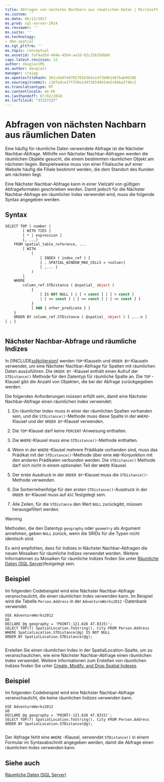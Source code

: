 ```yaml
---
title: Abfragen von nächsten Nachbarn aus räumlichen Daten | Microsoft-Dokumentation
ms.custom: ''
ms.date: 06/13/2017
ms.prod: sql-server-2014
ms.reviewer: ''
ms.suite: ''
ms.technology:
- dbe-spatial
ms.tgt_pltfrm: ''
ms.topic: conceptual
ms.assetid: 7af4ad5d-484e-45b4-aa16-83c33b358bb6
caps.latest.revision: 12
author: douglaslMS
ms.author: douglasl
manager: craigg
ms.openlocfilehash: 361c4e6fe070170163b5e14f1b061467bab96186
ms.sourcegitcommit: c18fadce27f330e1d4f36549414e5c84ba2f46c2
ms.translationtype: MT
ms.contentlocale: de-DE
ms.lasthandoff: 07/02/2018
ms.locfileid: "37227137"
---
```

# <a name="query-spatial-data-for-nearest-neighbor"></a>Abfragen von nächsten Nachbarn aus räumlichen Daten
  Eine häufig für räumliche Daten verwendete Abfrage ist die Nächster Nachbar-Abfrage. Mithilfe von Nächster Nachbar-Abfragen werden die räumlichen Objekte gesucht, die einem bestimmten räumlichen Objekt am nächsten liegen. Beispielsweise muss von einer Filialsuche auf einer Website häufig die Filiale bestimmt werden, die dem Standort des Kunden am nächsten liegt.  
  
 Eine Nächster Nachbar-Abfrage kann in einer Vielzahl von gültigen Abfrageformaten geschrieben werden. Damit jedoch für die Nächster Nachbar-Abfrage ein räumlicher Index verwendet wird, muss die folgende Syntax angegeben werden.  
  
## <a name="syntax"></a>Syntax  
  
```vb  
SELECT TOP ( number )  
        [ WITH TIES ]  
        [ * | expression ]   
        [, ...]  
    FROM spatial_table_reference, ...   
        [ WITH   
            (   
                [ INDEX ( index_ref ) ]   
                [ , SPATIAL_WINDOW_MAX_CELLS = <value>]   
                [ ,... ]   
            )   
        ]  
    WHERE   
        column_ref.STDistance ( @spatial_ object )   
            {   
                [ IS NOT NULL ] | [ < const ] | [ > const ]   
                | [ <= const ] | [ >= const ] | [ <> const ] ]   
            }  
            [ AND { other_predicate } ]   
    }  
    ORDER BY column_ref.STDistance ( @spatial_ object ) [ ,...n ]  
[ ; ]  
  
```  
  
## <a name="nearest-neighbor-query-and-spatial-indexes"></a>Nächster Nachbar-Abfrage und räumliche Indizes  
 In [!INCLUDE[ssNoVersion](../../includes/ssnoversion-md.md)] werden `TOP`-Klauseln und `ORDER BY`-Klauseln verwendet, um eine Nächster Nachbar-Abfrage für Spalten mit räumlichen Daten auszuführen. Die `ORDER BY` -Klausel enthält einen Aufruf der `STDistance()` Methode für den Datentyp für räumliche Spalte an. Die `TOP` -Klausel gibt die Anzahl von Objekten, die bei der Abfrage zurückgegeben werden.  
  
 Die folgenden Anforderungen müssen erfüllt sein, damit eine Nächster Nachbar-Abfrage einen räumlichen Index verwendet:  
  
1.  Ein räumlicher Index muss in einer der räumlichen Spalten vorhanden sein, und die `STDistance()`-Methode muss diese Spalte in der `WHERE`-Klausel und der `ORDER BY`-Klausel verwenden.  
  
2.  Die `TOP`-Klausel darf keine `PERCENT`-Anweisung enthalten.  
  
3.  Die `WHERE`-Klausel muss eine `STDistance()`-Methode enthalten.  
  
4.  Wenn in der `WHERE`-Klausel mehrere Prädikate vorhanden sind, muss das Prädikat mit der `STDistance()`-Methode über eine `AND`-Konjunktion mit den anderen Prädikaten verbunden werden. Die `STDistance()` Methode darf sich nicht in einem optionalen Teil der `WHERE` Klausel.  
  
5.  Der erste Ausdruck in der `ORDER BY`-Klausel muss die `STDistance()`-Methode verwenden.  
  
6.  Die Sortierreihenfolge für den ersten `STDistance()`-Ausdruck in der `ORDER BY`-Klausel muss auf `ASC` festgelegt sein.  
  
7.  Alle Zeilen, für die `STDistance` den Wert `NULL` zurückgibt, müssen herausgefiltert werden.  
  
> [!WARNING]  
>  Methoden, die den Datentyp `geography` oder `geometry` als Argument annehmen, geben `NULL` zurück, wenn die SRIDs für die Typen nicht identisch sind.  
  
 Es wird empfohlen, dass für Indizes in Nächster Nachbar-Abfragen die neuen Mosaiken für räumliche Indizes verwendet werden. Weitere Informationen zu Mosaiken für räumliche Indizes finden Sie unter [Räumliche Daten &#40;SQL Server&#41;](spatial-data-sql-server.md)festgelegt sein.  
  
## <a name="example"></a>Beispiel  
 Im folgenden Codebeispiel wird eine Nächster Nachbar-Abfrage veranschaulicht, die einen räumlichen Index verwenden kann. Im Beispiel wird die Tabelle `Person.Address` in der `AdventureWorks2012` -Datenbank verwendet.  
  
```  
USE AdventureWorks2012  
GO  
DECLARE @g geography = 'POINT(-121.626 47.8315)';  
SELECT TOP(7) SpatialLocation.ToString(), City FROM Person.Address  
WHERE SpatialLocation.STDistance(@g) IS NOT NULL  
ORDER BY SpatialLocation.STDistance(@g);  
  
```  
  
 Erstellen Sie einen räumlichen Index in der SpatialLocation-Spalte, um zu veranschaulichen, wie eine Nächster Nachbar-Abfrage einen räumlichen Index verwendet. Weitere Informationen zum Erstellen von räumlichen Indizes finden Sie unter [Create, Modify, and Drop Spatial Indexes](create-modify-and-drop-spatial-indexes.md).  
  
## <a name="example"></a>Beispiel  
 Im folgenden Codebeispiel wird eine Nächster Nachbar-Abfrage veranschaulicht, die keine räumlichen Indizes verwenden kann.  
  
```  
USE AdventureWorks2012  
GO  
DECLARE @g geography = 'POINT(-121.626 47.8315)';  
SELECT TOP(7) SpatialLocation.ToString(), City FROM Person.Address  
ORDER BY SpatialLocation.STDistance(@g);  
  
```  
  
 Der Abfrage fehlt eine `WHERE` -Klausel, verwendet `STDistance()` in einem Formular im Syntaxabschnitt angegeben werden, damit die Abfrage einen räumlichen Index verwenden kann.  
  
## <a name="see-also"></a>Siehe auch  
 [Räumliche Daten &#40;SQL Server&#41;](spatial-data-sql-server.md)  
  
  
